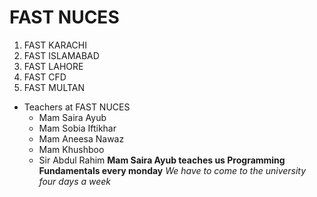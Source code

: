# FAST NUCES 
1. FAST KARACHI
2. FAST ISLAMABAD
3. FAST LAHORE
4. FAST CFD
5. FAST MULTAN
- Teachers at FAST NUCES
  - Mam Saira Ayub
  - Mam Sobia Iftikhar
  - Mam Aneesa Nawaz
  - Mam Khushboo
  - Sir Abdul Rahim
**Mam Saira Ayub teaches us Programming Fundamentals every monday**
*We have to come to the university four days a week*
